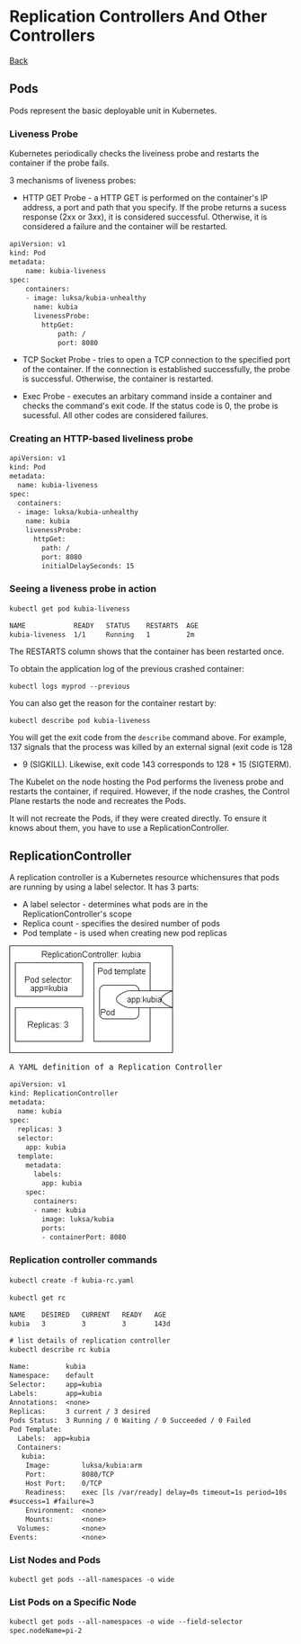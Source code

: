 # Replication Controllers And Other Controllers
[Back](./ReadMe.md)

## Pods
Pods represent the  basic deployable unit in Kubernetes.

### Liveness Probe
Kubernetes periodically checks the liveiness probe and restarts the container if the probe fails.

3 mechanisms of liveness probes:
* HTTP GET Probe - a HTTP GET is performed on the container's IP address, a port and path that you specify.
If the probe returns a sucess response (2xx or 3xx), it is considered successful.
Otherwise, it is considered a failure and the container will be restarted.

```
apiVersion: v1
kind: Pod
metadata:
    name: kubia-liveness
spec:
    containers:
    - image: luksa/kubia-unhealthy
      name: kubia
      livenessProbe:
        httpGet:
            path: /
            port: 8080
```

* TCP Socket Probe - tries to open a TCP connection to the specified port of the container. If the connection is established successfully, the probe is successful. Otherwise, the container is restarted.

* Exec Probe - executes an arbitary command inside a container and checks the command's exit code. If the status code is 0, the probe is sucessful. All other codes are considered failures.

### Creating an HTTP-based liveliness probe

```
apiVersion: v1
kind: Pod
metadata: 
  name: kubia-liveness
spec:
  containers:
  - image: luksa/kubia-unhealthy
    name: kubia
    livenessProbe:
      httpGet:
        path: /
        port: 8080
        initialDelaySeconds: 15
```

### Seeing a liveness probe in action
```
kubectl get pod kubia-liveness
```

```
NAME            READY   STATUS    RESTARTS  AGE
kubia-liveness  1/1     Running   1         2m
```

The RESTARTS column shows that the container has been restarted once.

To obtain the application log of the previous crashed container:

```
kubectl logs myprod --previous
```

You can also get the reason for the container restart by:

```
kubectl describe pod kubia-liveness
```

You will get the exit code from the `describe` command above. For example, 137 signals that the process was killed by an external signal (exit code is 128 
+ 9 (SIGKILL). Likewise, exit code 143 corresponds to 128 + 15 (SIGTERM).

The Kubelet on the node hosting the Pod performs the liveness probe and restarts the container, if required. However, if the node crashes, the Control Plane restarts the node and recreates the Pods. 

It will not recreate the Pods, if they were created directly. To ensure it knows about them, you have to use a ReplicationController.

## ReplicationController
A replication controller is a Kubernetes resource whichensures that pods are running by using a label selector.
It has 3 parts:
* A label selector - determines what pods are in the ReplicationController's scope
* Replica count - specifies the desired number of pods
* Pod template - is used when creating new pod replicas

![Replication Controller](/images/Services-ReplicationController.jpg)


<pre>A YAML definition of a Replication Controller</pre>
```
apiVersion: v1
kind: ReplicationController
metadata:
  name: kubia
spec:
  replicas: 3
  selector: 
    app: kubia
  template:
    metadata:
      labels:
        app: kubia
    spec:
      containers:
      - name: kubia
        image: luksa/kubia
        ports:
        - containerPort: 8080 

```

### Replication controller commands

`kubectl create -f kubia-rc.yaml`

`kubectl get rc`

```
NAME    DESIRED   CURRENT   READY   AGE
kubia   3         3         3       143d
```

```
# list details of replication controller
kubectl describe rc kubia
```

```
Name:         kubia
Namespace:    default
Selector:     app=kubia
Labels:       app=kubia
Annotations:  <none>
Replicas:     3 current / 3 desired
Pods Status:  3 Running / 0 Waiting / 0 Succeeded / 0 Failed
Pod Template:
  Labels:  app=kubia
  Containers:
   kubia:
    Image:        luksa/kubia:arm
    Port:         8080/TCP
    Host Port:    0/TCP
    Readiness:    exec [ls /var/ready] delay=0s timeout=1s period=10s #success=1 #failure=3
    Environment:  <none>
    Mounts:       <none>
  Volumes:        <none>
Events:           <none>
```


### List Nodes and Pods

```
kubectl get pods --all-namespaces -o wide
```

### List Pods on a Specific Node
```
kubectl get pods --all-namespaces -o wide --field-selector spec.nodeName=pi-2
```